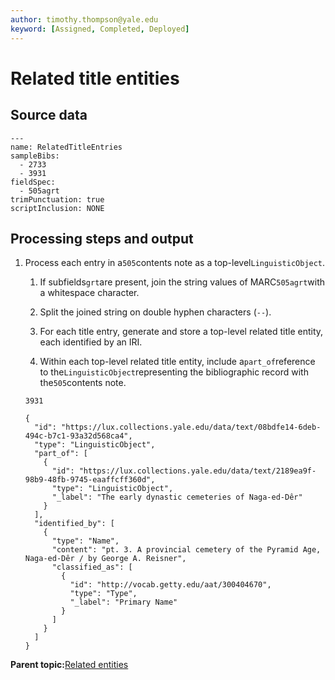 ```yaml
---
author: timothy.thompson@yale.edu
keyword: [Assigned, Completed, Deployed]
---
```


# Related title entities

## Source data

```
---
name: RelatedTitleEntries
sampleBibs:
  - 2733
  - 3931
fieldSpec:
  - 505agrt
trimPunctuation: true
scriptInclusion: NONE
```

## Processing steps and output

1.  Process each entry in a`505`contents note as a top-level`LinguisticObject`.

    1.  If subfields`grt`are present, join the string values of MARC`505agrt`with a whitespace character.

    2.  Split the joined string on double hyphen characters \(`--`\).

    3.  For each title entry, generate and store a top-level related title entity, each identified by an IRI.

    4.  Within each top-level related title entity, include a`part_of`reference to the`LinguisticObject`representing the bibliographic record with the`505`contents note.

    `3931`

    ```
    {
      "id": "https://lux.collections.yale.edu/data/text/08bdfe14-6deb-494c-b7c1-93a32d568ca4",
      "type": "LinguisticObject",
      "part_of": [
        {
          "id": "https://lux.collections.yale.edu/data/text/2189ea9f-98b9-48fb-9745-eaaffcff360d",
          "type": "LinguisticObject",
          "_label": "The early dynastic cemeteries of Naga-ed-Dêr"
        }
      ],
      "identified_by": [
        {
          "type": "Name",
          "content": "pt. 3. A provincial cemetery of the Pyramid Age, Naga-ed-Dêr / by George A. Reisner",
          "classified_as": [
            {
              "id": "http://vocab.getty.edu/aat/300404670",
              "type": "Type",
              "_label": "Primary Name"
            }
          ]
        }
      ]
    }
    ```


**Parent topic:**[Related entities](../../tasks/related_entities.md)

